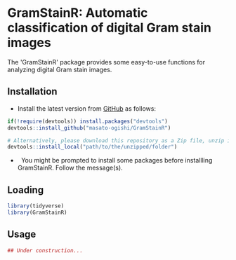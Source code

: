 GramStainR: Automatic classification of digital Gram stain images
===============================================

The 'GramStainR' package provides some easy-to-use functions for analyzing digital Gram stain images.

Installation
------------------------

-   Install the latest version from [GitHub](https://github.com/masato-ogishi/GramStainR) as follows:

``` r
if(!require(devtools)) install.packages("devtools")
devtools::install_github("masato-ogishi/GramStainR")

# Alternatively, please download this repository as a Zip file, unzip it to the directory you want, and run the following command.
devtools::install_local("path/to/the/unzipped/folder")
```

-   You might be prompted to install some packages before installling GramStainR. Follow the message(s).

Loading
------------------

``` r
library(tidyverse)
library(GramStainR)
```

Usage
-----------------------------------
``` r
## Under construction...
```
